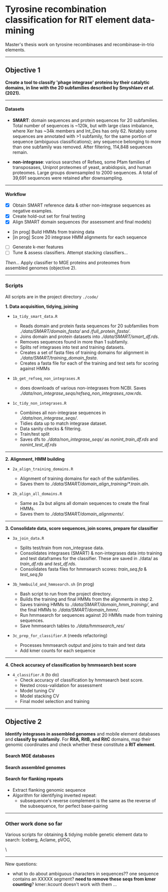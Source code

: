 # Tyrosine recombination classification for RIT element data-mining

Master's thesis work on tyrosine recombinases and recombinase-in-trio elements.

------------------------------------------------------------------------

## Objective 1

**Create a tool to classify 'phage integrase' proteins by their catalytic domains, in line with the 20 subfamilies described by Smyshlaev *et al.* (2021).**

------------------------------------------------------------------------

#### Datasets

- **SMART**: domain sequences and protein sequences for 20 subfamilies. Total number of sequences is ~120k, but with large class imbalance, where Xer has ~34k members and Int_Des has only 62. Notably some sequences are annotated with >1 subfamily, for the same portion of sequence (ambiguous classifications); any sequence belonging to more than one subfamily was removed. After filtering, 114,848 sequences remain.

- **non-integrase**: various searches of Refseq, some Pfam families of transposases, Uniprot proteomes of yeast, arabidopsis, and human proteomes. Large groups downsampled to 2000 sequences. A total of 39,691 sequences were retained after downsampling.

------------------------------------------------------------------------

#### Workflow

- [x]  Obtain SMART reference data & other non-integrase sequences as negative examples.
- [x] Create hold-out set for final testing
- [x] Align SMART domain sequences (for assessment and final models)
- [in prog] Build HMMs from training data
- [in prog] Score 20 integrase HMM alignments for each sequence    
- [ ] Generate k-mer features    
- [ ]  Tune & assess classifiers. Attempt stacking classifiers...

*Then...*  Apply classifier to MGE proteins and proteomes from    
assembled genomes (objective 2).
  
------------------------------------------------------------------------
  

### Scripts

All scripts are in the project directory `./code/`

**1. Data acquisition, tidying, joining**

- `1a_tidy_smart_data.R`
  - Reads domain and protein fasta sequences for 20 subfamilies from *./data/SMART/domain_fasta/* and */full_protein_fasta/*.  
  - Joins domain and protein datasets into *./data/SMART/smart_df.rds*. 
  - Removes sequences found in more than 1 subfamily.
  - Splits ref integrases into test and training datasets. 
  - Creates a set of fasta files of training domains for alignment in *./data/SMART/training_domain_fasta*. 
  - Creates a fasta file for each of the training and test sets for scoring against HMMs

- `1b_get_refseq_non_integrases.R`
  - does downloads of various non-integrases from NCBI. Saves *./data/non_integrase_seqs/refseq_non_integrases_raw.rds*.  

- `1c_tidy_non_integrases.R`
  - Combines all non-integrase sequences in *./data/non_integrase_seqs/*.
  - Tidies data up to match integrase dataset.
  - Data sanity checks & filtering.
  - Train/test split 
  - Saves dfs to *./data/non_integrase_seqs/* as *nonint_train_df.rds* and *nonint_test_df.rds*

------------------------------------------------------------------------

**2. Alignment, HMM building**

- `2a_align_training_domains.R`
  - Alignment of training domains for each of the subfamilies. 
  - Saves them to _./data/SMART/domain_align_training/*.train.aln_.

- `2b_align_all_domains.R`
  - Same as 2a but aligns all domain sequences to create the final HMMs.
  - Saves them to *./data/SMART/domain_alignments/*.


------------------------------------------------------------------------

**3. Consolidate data, score sequences, join scores, prepare for classifier**

- `3a_join_data.R`
  - Splits test/train from non_integrase data.
  - Consolidates integrases (SMART) & non-integrases data into training and test dataframes for the classifier. These are saved in ./data/ as *train_df.rds* and *test_df.rds*.
  - Consolidates fasta files for hmmsearch scores: *train_seq.fa* & *test_seq.fa*

- `3b_hmmbuild_and_hmmsearch.sh` (in prog)
  - Bash script to run from the project directory.
  - Builds the training and final HMMs from the alignments in step 2.
  - Saves training HMMs to _./data/SMART/domain_hmm_training/_, and the final HMMs to _./data/SMART/domain_hmm/_.
  - Run hmmsearch for sequences against 20 HMMs made from training sequences.
  - Save hmmsearch tables to _./data/hmmsearch_res/_

- `3c_prep_for_classifier.R` (needs refactoring)
  - Processes hmmsearch output and joins to train and test data
  - Add kmer counts for each sequence
  
<!-- - `./code/tidy_hmmsearch_res.R`: cleans up classifier data from hmmsearch results for both integrases and non-integrases. Saves files to *./data/smart_refseqs_hmm_scores.rds* and *./data/non_integrases_hmm_scores.rds*.   -->
<!-- -  `./code/add_kmer_features.R`: joins integrase and non-integrase datasets and computes kmer proportions, saves *./data/full_classifier_data.rds* for modelling. -->

------------------------------------------------------------------------

**4. Check accuracy of classification by hmmsearch best score**

- `4_classifier.R` (to do)
  - Check accuracy of classification by hmmsearch best score.
  - Nested cross-validation for assessment
  - Model tuning CV
  - Model stacking CV
  - Final model selection and training
  
  

<!-- - `./code/classifier1.R`: adds kmer profiles and splits data, does resampling for tuning and assessment. Trains final model and saves it.... -->

------------------------------------------------------------------------

 



## Objective 2

**Identify integrases in assembled genomes** and mobile element databases and **classify by subfamily**. For **RitA, RitB, and RitC** domains, map their genomic coordinates and check whether these constitute a **RIT element**.

#### Search MGE databases

#### Search assembled genomes

#### Search for flanking repeats

- Extract flanking genomic sequence
- Algorithm for identifying inverted repeat:
    - subsequence's reverse complement is the same as the reverse of the subsequence, for perfect base-pairing



---


### Other work done so far

Various scripts for obtaining & tidying mobile genetic element data to search: Iceberg, Aclame, pVOG, 

<!-- Other possible sources for MGE sequences.... PHAST (phaster), ISfinder, (others from Smyshlaev)? -->



\ 
    
    
    
----


New questions:

- what to do about ambiguous characters in sequences?? one sequence contains an XXXXX segment? **need to remove these seqs from kmer counting**? kmer::kcount doesn't work with them ...





